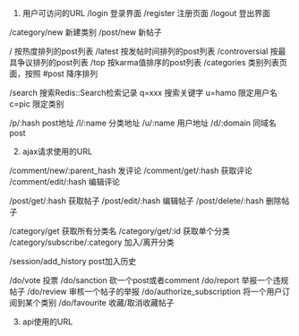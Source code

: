 1. 用户可访问的URL
  /login  登录界面
  /register 注册页面
  /logout 登出界面

  /category/new 新建类别
  /post/new 新帖子

  /               按热度排列的post列表
  /latest         按发帖时间排列的post列表
  /controversial  按最具争议排列的post列表
  /top            按karma值排序的post列表
  /categories     类别列表页面，按照 #post 降序排列

  /search         搜索Redis::Search检索记录
    q=xxx         搜索关键字
    u=hamo        限定用户名
    c=pic         限定类别

  /p/:hash  post地址
  /l/:name  分类地址
  /u/:name  用户地址
  /d/:domain  同域名post

2. ajax请求使用的URL

  /comment/new/:parent_hash  发评论
  /comment/get/:hash 获取评论
  /comment/edit/:hash 编辑评论

  /post/get/:hash 获取帖子
  /post/edit/:hash 编辑帖子
  /post/delete/:hash 删除帖子

  /category/get         获取所有分类名
  /category/get/:id     获取单个分类
  /category/subscribe/:category 加入/离开分类

  /session/add_history post加入历史

  /do/vote                      投票
  /do/sanction                  砍一个post或者comment
  /do/report                    举报一个违规帖子
  /do/review                    审核一个帖子的举报
  /do/authorize_subscription    将一个用户订阅到某个类别
  /do/favourite                 收藏/取消收藏帖子

3. api使用的URL
